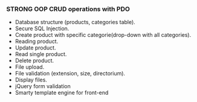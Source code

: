 ### STRONG OOP CRUD operations with PDO
- Database structure (products, categories table).
- Secure SQL Injection.
- Create product with specific categorie(drop-down with all categories).
- Reading product.
- Update product.
- Read single product.
- Delete product.
- File upload.
- File validation (extension, size, directorium).
- Display files.
- jQuery form validation
- Smarty template engine for front-end


